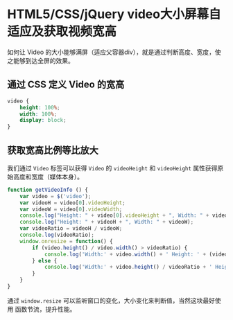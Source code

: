# HTML5/CSS/jQuery video大小屏幕自适应及获取视频宽高
如何让 Video 的大小能够满屏（适应父容器div），就是通过判断高度、宽度，使之能够到达全屏的效果。

## 通过 CSS 定义 Video 的宽高
```css
video {
    height: 100%;
    width: 100%;
    display: block;
}
```
## 获取宽高比例等比放大
我们通过 `Video` 标签可以获得 `Video` 的 `videoHeight` 和 `videoHeight` 属性获得原始高度和宽度（媒体本身）。
```javascript
function getVideoInfo () {
    var video = $('video');
    var videoH = video[0].videoHeight;
    var videoW = video[0].videoWidth;
    console.log("Height: " + video[0].videoHeight + ", Width: " + video[0].videoWidth);
    console.log("Height: " + videoH + ", Width: " + videoW);
    var videoRatio = videoH / videoW;
    console.log(videoRatio);
    window.onresize = function() {
        if (video.height() / video.width() > videoRatio) {
            console.log('Width:' + video.width() + ' Height: ' + (video.width() * videoRatio));
        } else {
            console.log('Width:' + video.height() / videoRatio + ' Height: ' + video.height());
        }
    }
}
```
通过 `window.resize` 可以监听窗口的变化，大小变化来判断值，当然这块最好使用 函数节流，提升性能。
